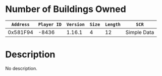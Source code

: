 # Number of Buildings Owned

| `Address` | `Player ID` | `Version` | `Size` | `Length` | `SCR` |
| ---------- | ----------- | --------- | ------ | -------- | ---- |
| 0x581F94 | -8436 | 1.16.1 | 4 | 12 | Simple Data |

# Description

No description.
